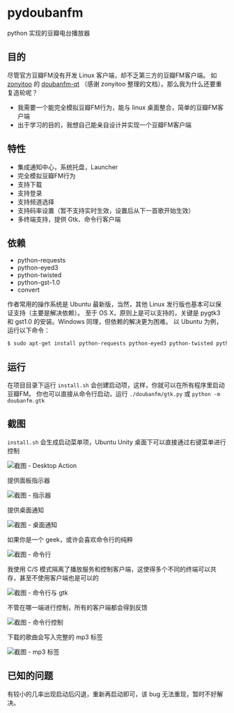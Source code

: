 # pydoubanfm
python 实现的豆瓣电台播放器

## 目的
尽管官方豆瓣FM没有开发 Linux 客户端，却不乏第三方的豆瓣FM客户端。
如 [zonyitoo](https://github.com/zonyitoo) 的 [doubanfm-qt](https://github.com/zonyitoo/doubanfm-qt)
（感谢 zonyitoo 整理的文档）。那么我为什么还要重复造轮呢？

- 我需要一个能完全模拟豆瓣FM行为，能与 linux 桌面整合，简单的豆瓣FM客户端
- 出于学习的目的，我想自己能亲自设计并实现一个豆瓣FM客户端

## 特性
- 集成通知中心，系统托盘，Launcher
- 完全模拟豆瓣FM行为
- 支持下载
- 支持登录
- 支持频道选择
- 支持码率设置（暂不支持实时生效，设置后从下一首歌开始生效）
- 多终端支持，提供 Gtk、命令行客户端

## 依赖
- python-requests
- python-eyed3
- python-twisted
- python-gst-1.0
- convert

作者常用的操作系统是 Ubuntu 最新版，当然，其他 Linux 发行版也基本可以保证支持（主要是解决依赖）。
至于 OS X，原则上是可以支持的，关键是 pygtk3 和 gst1.0 的安装。Windows 同理，但依赖的解决更为困难。
以 Ubuntu 为例，运行以下命令：

```sh
$ sudo apt-get install python-requests python-eyed3 python-twisted python-gst-1.0
```

## 运行
在项目目录下运行 `install.sh` 会创建启动项，这样，你就可以在所有程序里启动豆瓣FM。
你也可以直接从命令行启动，运行 `./doubanfm/gtk.py` 或 `python -m doubanfm.gtk`

## 截图
`install.sh` 会生成启动菜单项，Ubuntu Unity 桌面下可以直接通过右键菜单进行控制

![截图 - Desktop Action](https://cloud.githubusercontent.com/assets/1709072/5485876/4fdef1b0-86db-11e4-970b-62318f12f442.png)

提供面板指示器

![截图 - 指示器](https://cloud.githubusercontent.com/assets/1709072/5482934/957a9ed6-86a4-11e4-8057-b4f3e14d4959.png)

提供桌面通知

![截图 - 桌面通知](https://cloud.githubusercontent.com/assets/1709072/5482937/ab01bda2-86a4-11e4-9a5d-f34f8e4fdf25.png)

如果你是一个 geek，或许会喜欢命令行的纯粹

![截图 - 命令行](https://cloud.githubusercontent.com/assets/1709072/5482950/f36ee114-86a4-11e4-875c-392c88e9a59b.png)

我使用 C/S 模式隔离了播放服务和控制客户端，这使得多个不同的终端可以共存，甚至不使用客户端也是可以的

![截图 - 命令行与 gtk](https://cloud.githubusercontent.com/assets/1709072/5482948/f14bf390-86a4-11e4-8cd9-59bf1dffaf49.png)

不管在哪一端进行控制，所有的客户端都会得到反馈

![截图 - 命令行控制](https://cloud.githubusercontent.com/assets/1709072/5482952/f87c8760-86a4-11e4-9057-6db35576bec0.png)

下载的歌曲会写入完整的 mp3 标签

![截图 - mp3 标签](https://cloud.githubusercontent.com/assets/1709072/5482898/d8f610d8-86a3-11e4-82de-faf4cd68fdbb.png)

## 已知的问题
有较小的几率出现启动后闪退，重新再启动即可，该 bug 无法重现，暂时不好解决。
